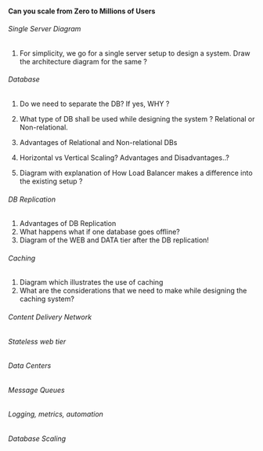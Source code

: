 #### Can you scale from Zero to Millions of Users

###### Single Server Diagram
1. For simplicity, we go for a single server setup to design a system. Draw the architecture diagram for the same ?
###### Database
1. Do we need to separate the DB? If yes, WHY ?
2. What type of DB shall be used while designing the system ? Relational or Non-relational.
3. Advantages of Relational and Non-relational DBs

4. Horizontal vs Vertical Scaling? Advantages and Disadvantages..?

5. Diagram with explanation of How Load Balancer makes a difference into the existing setup ?

###### DB Replication 
1. Advantages of DB Replication
2. What happens what if one database goes offline?
3. Diagram of the WEB and DATA tier after the DB replication!

###### Caching
1. Diagram which illustrates the use of caching
2. What are the considerations that we need to make while designing the caching system?

###### Content Delivery Network

###### Stateless web tier

###### Data Centers

###### Message Queues

###### Logging, metrics, automation

###### Database Scaling